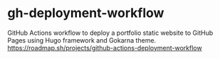 # gh-deployment-workflow
 GitHub Actions workflow to deploy a portfolio static website to GitHub Pages using Hugo framework and Gokarna theme.
 https://roadmap.sh/projects/github-actions-deployment-workflow
